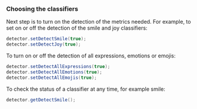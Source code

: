 ### Choosing the classifiers
Next step is to turn on the detection of the metrics needed. For example, to set on or off the detection of the smile and joy classifiers:  

```csharp
detector.setDetectSmile(true);
detector.setDetectJoy(true);
```

To turn on or off the detection of all expressions, emotions or emojis:

```csharp
detector.setDetectAllExpressions(true);
detector.setDetectAllEmotions(true);
detector.setDetectAllEmojis(true);
```

To check the status of a classifier at any time, for example smile:

```csharp
detector.getDetectSmile();
```
